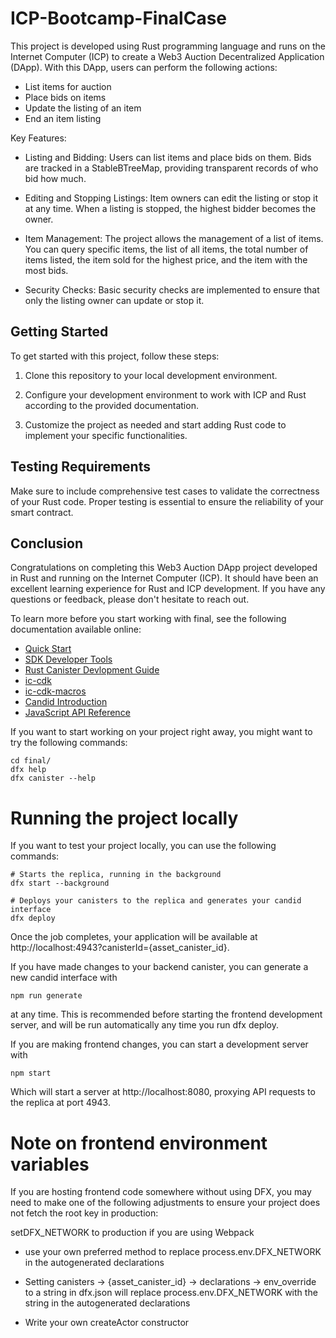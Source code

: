 # ICP-Bootcamp-FinalCase



This project is developed using Rust programming language and runs on the Internet Computer (ICP) to create a Web3 Auction Decentralized Application (DApp). With this DApp, users can perform the following actions:

- List items for auction
- Place bids on items
- Update the listing of an item
- End an item listing

Key Features:

- Listing and Bidding: Users can list items and place bids on them. Bids are tracked in a StableBTreeMap, providing transparent records of who bid how much.

- Editing and Stopping Listings: Item owners can edit the listing or stop it at any time. When a listing is stopped, the highest bidder becomes the owner.

- Item Management: The project allows the management of a list of items. You can query specific items, the list of all items, the total number of items listed, the item sold for the highest price, and the item with the most bids.

- Security Checks: Basic security checks are implemented to ensure that only the listing owner can update or stop it.

## Getting Started

To get started with this project, follow these steps:

1. Clone this repository to your local development environment.

2. Configure your development environment to work with ICP and Rust according to the provided documentation.

3. Customize the project as needed and start adding Rust code to implement your specific functionalities.

## Testing Requirements

Make sure to include comprehensive test cases to validate the correctness of your Rust code. Proper testing is essential to ensure the reliability of your smart contract.

## Conclusion

Congratulations on completing this Web3 Auction DApp project developed in Rust and running on the Internet Computer (ICP). It should have been an excellent learning experience for Rust and ICP development. If you have any questions or feedback, please don't hesitate to reach out.



To learn more before you start working with final, see the following documentation available online:

- [Quick Start](https://internetcomputer.org/docs/current/tutorials/developer-journey/)
- [SDK Developer Tools](https://internetcomputer.org/docs/current/developer-docs/setup/install/)
- [Rust Canister Devlopment Guide](https://internetcomputer.org/docs/current/developer-docs/backend/rust/)
- [ic-cdk](https://docs.rs/ic-cdk/latest/ic_cdk/)
- [ic-cdk-macros](https://docs.rs/ic-cdk-macros/latest/ic_cdk_macros/)
- [Candid Introduction](https://internetcomputer.org/docs/current/developer-docs/backend/candid/)
- [JavaScript API Reference](https://erxue-5aaaa-aaaab-qaagq-cai.icp0.io/)


 If you want to start working on your project right away, you might want to try the following commands:
 ```
 cd final/
dfx help
dfx canister --help

```

# Running the project locally

If you want to test your project locally, you can use the following commands:
 ```
# Starts the replica, running in the background
dfx start --background

# Deploys your canisters to the replica and generates your candid interface
dfx deploy
 ```

Once the job completes, your application will be available at http://localhost:4943?canisterId={asset_canister_id}.

If you have made changes to your backend canister, you can generate a new candid interface with
```
npm run generate
```
at any time. This is recommended before starting the frontend development server, and will be run automatically any time you run dfx deploy.

If you are making frontend changes, you can start a development server with

 ```
npm start
 ```

Which will start a server at http://localhost:8080, proxying API requests to the replica at port 4943.

# Note on frontend environment variables

If you are hosting frontend code somewhere without using DFX, you may need to make one of the following adjustments to ensure your project does not fetch the root key in production:

setDFX_NETWORK to production if you are using Webpack

- use your own preferred method to replace process.env.DFX_NETWORK in the autogenerated declarations
*  Setting canisters -> {asset_canister_id} -> declarations -> env_override to a string in dfx.json will replace process.env.DFX_NETWORK with the string in the autogenerated declarations
- Write your own createActor constructor


